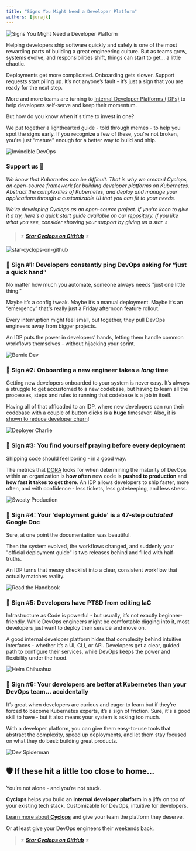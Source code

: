 ```yaml
---
title: "Signs You Might Need a Developer Platform"
authors: [jurajk]
---
```


![Signs You Might Need a Developer Platform](../../static/img/2025-05-15-idp-signs/cover.png)

Helping developers ship software quickly and safely is one of the most rewarding parts of building a great engineering culture. But as teams grow, systems evolve, and responsibilities shift, things can start to get… a little chaotic.

Deployments get more complicated. Onboarding gets slower. Support requests start piling up. It’s not anyone’s fault - it’s just a sign that you are ready for the next step.

More and more teams are turning to [Internal Developer Platforms (IDPs)](https://cyclops-ui.com/blog/2025/02/13/what-are-dev-platforms) to help developers self-serve and keep their momentum.

But how do you know when it's time to invest in one?

We put together a lighthearted guide - told through memes - to help you spot the signs early. If you recognize a few of these, you're not broken, you're just “mature” enough for a better way to build and ship.

![Invincible DevOps](../../static/img/2025-05-15-idp-signs/invincible-devops.png)

### Support us 🙏

*We know that Kubernetes can be difficult. That is why we created Cyclops, an open-source framework for building developer platforms on Kubernetes. Abstract the complexities of Kubernetes, and deploy and manage your applications through a customizable UI that you can fit to your needs.*

*We're developing Cyclops as an open-source project. If you're keen to give it a try, here's a quick start guide available on our [repository](https://github.com/cyclops-ui/cyclops). If you like what you see, consider showing your support by giving us a star ⭐*

> ⭐ [***Star Cyclops on GitHub***](https://github.com/cyclops-ui/cyclops) ⭐
>

![star-cyclops-on-github](../../static/img/github-stars.gif)

### 🚩 Sign #1: Developers constantly ping DevOps asking for “just a quick hand”

No matter how much you automate, someone always needs "just one little thing."

Maybe it’s a config tweak. Maybe it’s a manual deployment. Maybe it’s an “emergency” that's really just a Friday afternoon feature rollout.

Every interruption might feel small, but together, they pull DevOps engineers away from bigger projects.

An IDP puts the power in developers' hands, letting them handle common workflows themselves - without hijacking your sprint.

![Bernie Dev](../../static/img/2025-03-27-move-like-a-startup/bernie-dev.png)

### 🚩 Sign #2: Onboarding a new engineer takes a *long* time

Getting new developers onboarded to your system is never easy. It’s always a struggle to get accustomed to a new codebase, but having to learn all the processes, steps and rules to running that codebase is a job in itself.

Having all of that offloaded to an IDP, where new developers can run their codebase with a couple of button clicks is a **huge** timesaver. Also, it is [shown to reduce developer churn](https://backstage.spotify.com/discover/blog/how-spotify-measures-backstage-roi/)!

![Deployer Charlie](../../static/img/2025-05-15-idp-signs/deployer-charlie.png)

### 🚩 Sign #3: **You find yourself praying before every deployment**

Shipping code should feel boring - in a good way.

The metrics that [DORA](https://dora.dev/) looks for when determining the maturity of DevOps within an organization is **how often** new code is **pushed to production** and **how fast it takes to get there**. An IDP allows developers to ship faster, more often, and with confidence - less tickets, less gatekeeping, and less stress.

![Sweaty Production](../../static/img/2025-05-15-idp-signs/sweaty-prod.png)

### 🚩 Sign #4: Your 'deployment guide' is a 47-step *outdated* Google Doc

Sure, at one point the documentation was beautiful.

Then the system evolved, the workflows changed, and suddenly your "official deployment guide" is two releases behind and filled with half-truths.

An IDP turns that messy checklist into a clear, consistent workflow that actually matches reality.

![Read the Handbook](../../static/img/2025-05-15-idp-signs/read-hb.png)

### 🚩 Sign #5: Developers have PTSD from editing IaC

Infrastructure as Code is powerful - but usually, it’s not exactly beginner-friendly. While DevOps engineers might be comfortable digging into it, most developers just want to deploy their service and move on.

A good internal developer platform hides that complexity behind intuitive interfaces - whether it’s a UI, CLI, or API. Developers get a clear, guided path to configure their services, while DevOps keeps the power and flexibility under the hood.

![Helm Chihuahua](../../static/img/2025-05-15-idp-signs/helm-chihuahua.png)

### 🚩 Sign #6: **Your developers are better at Kubernetes than your DevOps team… accidentally**

It’s great when developers are curious and eager to learn but if they’re forced to become Kubernetes experts, it’s a sign of friction.  Sure, it's a good skill to have - but it also means your system is asking too much.

With a developer platform, you can give them easy-to-use tools that abstract the complexity, speed up deployments, and let them stay focused on what they do best: building great products.

![Dev Spiderman](../../static/img/2025-05-15-idp-signs/dev-spiderman.png)

## 🛡️ If these hit a little too close to home...

You’re not alone - and you’re not stuck.

**Cyclops** helps you build an **internal developer platform** in a jiffy on top of your existing tech stack. Customizable for DevOps, intuitive for developers.

[Learn more about **Cyclops**](https://github.com/cyclops-ui/cyclops) and give your team the platform they deserve.

Or at least give your DevOps engineers their weekends back.

> ⭐ [***Star Cyclops on GitHub***](https://github.com/cyclops-ui/cyclops) ⭐
>